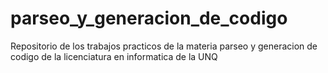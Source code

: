 # parseo_y_generacion_de_codigo
Repositorio de los trabajos practicos de la materia parseo y generacion de codigo de la licenciatura en informatica de la UNQ
